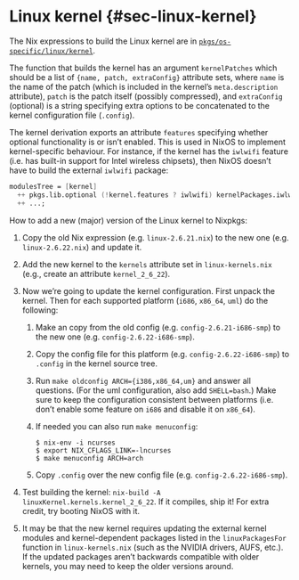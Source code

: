 # Linux kernel {#sec-linux-kernel}

The Nix expressions to build the Linux kernel are in [`pkgs/os-specific/linux/kernel`](https://github.com/NixOS/nixpkgs/blob/master/pkgs/os-specific/linux/kernel).

The function that builds the kernel has an argument `kernelPatches` which should be a list of `{name, patch, extraConfig}` attribute sets, where `name` is the name of the patch (which is included in the kernel’s `meta.description` attribute), `patch` is the patch itself (possibly compressed), and `extraConfig` (optional) is a string specifying extra options to be concatenated to the kernel configuration file (`.config`).

The kernel derivation exports an attribute `features` specifying whether optional functionality is or isn’t enabled. This is used in NixOS to implement kernel-specific behaviour. For instance, if the kernel has the `iwlwifi` feature (i.e. has built-in support for Intel wireless chipsets), then NixOS doesn’t have to build the external `iwlwifi` package:

```nix
modulesTree = [kernel]
  ++ pkgs.lib.optional (!kernel.features ? iwlwifi) kernelPackages.iwlwifi
  ++ ...;
```

How to add a new (major) version of the Linux kernel to Nixpkgs:

1.  Copy the old Nix expression (e.g. `linux-2.6.21.nix`) to the new one (e.g. `linux-2.6.22.nix`) and update it.

2.  Add the new kernel to the `kernels` attribute set in `linux-kernels.nix` (e.g., create an attribute `kernel_2_6_22`).

3.  Now we’re going to update the kernel configuration. First unpack the kernel. Then for each supported platform (`i686`, `x86_64`, `uml`) do the following:

    1.  Make an copy from the old config (e.g. `config-2.6.21-i686-smp`) to the new one (e.g. `config-2.6.22-i686-smp`).

    2.  Copy the config file for this platform (e.g. `config-2.6.22-i686-smp`) to `.config` in the kernel source tree.

    3.  Run `make oldconfig ARCH={i386,x86_64,um}` and answer all questions. (For the uml configuration, also add `SHELL=bash`.) Make sure to keep the configuration consistent between platforms (i.e. don’t enable some feature on `i686` and disable it on `x86_64`).

    4.  If needed you can also run `make menuconfig`:

        ```ShellSession
        $ nix-env -i ncurses
        $ export NIX_CFLAGS_LINK=-lncurses
        $ make menuconfig ARCH=arch
        ```

    5.  Copy `.config` over the new config file (e.g. `config-2.6.22-i686-smp`).

4.  Test building the kernel: `nix-build -A linuxKernel.kernels.kernel_2_6_22`. If it compiles, ship it! For extra credit, try booting NixOS with it.

5.  It may be that the new kernel requires updating the external kernel modules and kernel-dependent packages listed in the `linuxPackagesFor` function in `linux-kernels.nix` (such as the NVIDIA drivers, AUFS, etc.). If the updated packages aren’t backwards compatible with older kernels, you may need to keep the older versions around.
